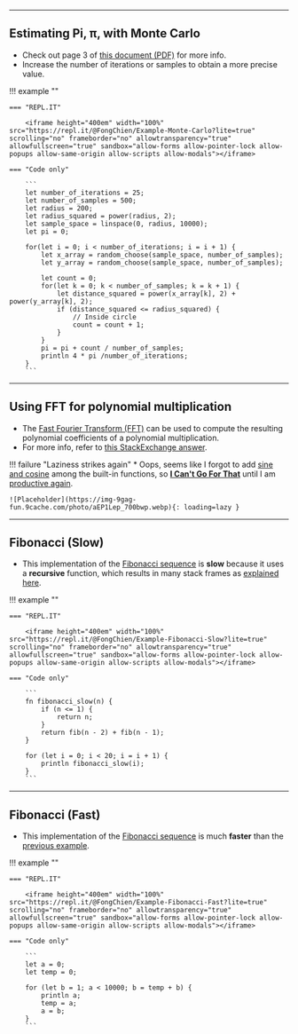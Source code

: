 

***
## Estimating Pi, **π**, with Monte Carlo

* Check out page 3 of [this document (PDF)](https://arxiv.org/ftp/arxiv/papers/1909/1909.13212.pdf) for more info.
* Increase the number of iterations or samples to obtain a more precise value.

!!! example ""

    === "REPL.IT"

        <iframe height="400em" width="100%" src="https://repl.it/@FongChien/Example-Monte-Carlo?lite=true" scrolling="no" frameborder="no" allowtransparency="true" allowfullscreen="true" sandbox="allow-forms allow-pointer-lock allow-popups allow-same-origin allow-scripts allow-modals"></iframe>

    === "Code only"

        ```
        let number_of_iterations = 25;
        let number_of_samples = 500;
        let radius = 200;
        let radius_squared = power(radius, 2);
        let sample_space = linspace(0, radius, 10000);
        let pi = 0;

        for(let i = 0; i < number_of_iterations; i = i + 1) {
            let x_array = random_choose(sample_space, number_of_samples);
            let y_array = random_choose(sample_space, number_of_samples);

            let count = 0;
            for(let k = 0; k < number_of_samples; k = k + 1) {
                let distance_squared = power(x_array[k], 2) + power(y_array[k], 2);
                if (distance_squared <= radius_squared) {
                    // Inside circle
                    count = count + 1;
                }
            }
            pi = pi + count / number_of_samples;
            println 4 * pi /number_of_iterations;
        }
        ```
***
## Using FFT for polynomial multiplication

* The [Fast Fourier Transform (FFT)](https://en.wikipedia.org/wiki/Fast_Fourier_transform) can be used to compute the resulting polynomial coefficients of a polynomial multiplication.
* For more info, refer to [this StackExchange answer](https://math.stackexchange.com/a/764870).

!!! failure "Laziness strikes again"
    * Oops, seems like I forgot to add [sine and cosine](https://en.wikipedia.org/wiki/Trigonometric_functions) among the built-in functions,
    so [**I Can't Go For That**](https://youtu.be/ccenFp_3kq8?t=91) until I am [productive again](https://i.chzbgr.com/full/7777220352/h3C757D3C/now-thats-a-hell-of-a-cat).

    ![Placeholder](https://img-9gag-fun.9cache.com/photo/aEP1Lep_700bwp.webp){: loading=lazy }


***
## Fibonacci (Slow)

* This implementation of the [Fibonacci sequence](https://en.wikipedia.org/wiki/Fibonacci_number) is **slow** because it uses a **recursive** function, which results in many stack frames as [explained here](https://stackoverflow.com/a/2651200).

!!! example ""

    === "REPL.IT"

        <iframe height="400em" width="100%" src="https://repl.it/@FongChien/Example-Fibonacci-Slow?lite=true" scrolling="no" frameborder="no" allowtransparency="true" allowfullscreen="true" sandbox="allow-forms allow-pointer-lock allow-popups allow-same-origin allow-scripts allow-modals"></iframe>

    === "Code only"

        ```
        fn fibonacci_slow(n) {
            if (n <= 1) {
                return n;
            }
            return fib(n - 2) + fib(n - 1);
        }

        for (let i = 0; i < 20; i = i + 1) {
            println fibonacci_slow(i);
        }
        ```

***
## Fibonacci (Fast)

* This implementation of the [Fibonacci sequence](https://en.wikipedia.org/wiki/Fibonacci_number) is much **faster** than the [previous example](../examples#fibonacci-slow).

!!! example ""

    === "REPL.IT"

        <iframe height="400em" width="100%" src="https://repl.it/@FongChien/Example-Fibonacci-Fast?lite=true" scrolling="no" frameborder="no" allowtransparency="true" allowfullscreen="true" sandbox="allow-forms allow-pointer-lock allow-popups allow-same-origin allow-scripts allow-modals"></iframe>

    === "Code only"

        ```
        let a = 0;
        let temp = 0;

        for (let b = 1; a < 10000; b = temp + b) {
            println a;
            temp = a;
            a = b;
        }
        ```